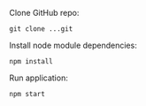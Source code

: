 Clone GitHub repo:

```
git clone ...git

```
Install node module dependencies:

```
npm install 
```

Run application:

```
npm start
```

 